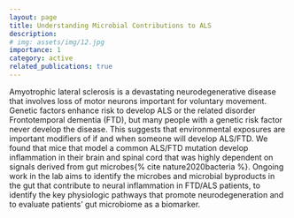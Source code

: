 ```yaml
---
layout: page
title: Understanding Microbial Contributions to ALS
description:
# img: assets/img/12.jpg
importance: 1
category: active
related_publications: true
---
```


Amyotrophic lateral sclerosis is a devastating neurodegenerative disease that involves loss of motor neurons important for voluntary movement. Genetic factors enhance risk to develop ALS or the related disorder Frontotemporal dementia (FTD), but many people with a genetic risk factor never develop the disease. This suggests that environmental exposures are important modifiers of if and when someone will develop ALS/FTD. We found that mice that model a common ALS/FTD mutation develop inflammation in their brain and spinal cord that was highly dependent on signals derived from gut microbes{% cite nature2020bacteria %}. Ongoing work in the lab aims to identify the microbes and microbial byproducts in the gut that contribute to neural inflammation in FTD/ALS patients, to identify the key physiologic pathways that promote neurodegeneration and to evaluate patients’ gut microbiome as a biomarker.

